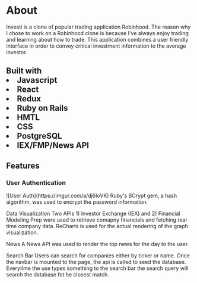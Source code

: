<h1>About</h1>
Investi is a clone of popular trading application Robinhood. The reason why I chose to work on a Robinhood clone is because I've always enjoy trading and learning about how to trade. This application combines a user friendly interface in order to convey critical investment information to the average investor. 

<h2>Built with</h2?>
<li>Javascript</li>
<li>React</li>
<li>Redux</li>
<li>Ruby on Rails</li>
<li>HMTL</li>
<li>CSS</li>
<li>PostgreSQL</li>
<li>IEX/FMP/News API</li>

<h2>Features</h2>

<h3>User Authentication </h3>
![User Auth](https://imgur.com/a/dj6IoVK)
Ruby's BCrypt gem, a hash algorithm, was used to encrypt the password information. 


Data Visualization
Two APIs 1) Investor Exchange (IEX) and 2) Financial Modeling Prep were used to retrieve comapny financials and fetching real time company data. ReCharts is used for the actual rendering of the graph visualization.

News
A News API was used to render the top news for the day to the user. 

Search Bar
Users can search for companies either by ticker or name. Once the navbar is mounted to the page, the api is called to seed the database. Everytime the use types something to the search bar the search query will search the database fot he closest match. 